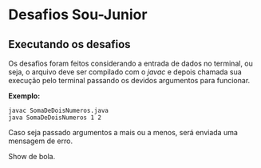 # Desafios Sou-Junior

## Executando os desafios

Os desafios foram feitos considerando a entrada de dados no terminal, ou seja, o arquivo deve ser compilado com o *javac* e depois chamada sua execução pelo terminal passando os devidos argumentos para funcionar.

**Exemplo:**

```
javac SomaDeDoisNumeros.java
java SomaDeDoisNumeros 1 2
```

Caso seja passado argumentos a mais ou a menos, será enviada uma mensagem de erro.

Show de bola.